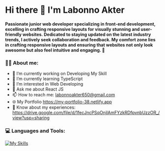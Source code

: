 # Hi there 👋 I'm Labonno Akter

#### Passionate junior web developer specializing in front-end development, excelling in crafting responsive layouts for visually stunning and user-friendly websites. Dedicated to staying updated on the latest industry trends, I actively seek collaboration and feedback. My comfort zone lies in crafting responsive layouts and ensuring that websites not only look awesome but also feel intuitive and engaging. 🚀

### 👩‍💻 About me:

- 🔭 I’m currently working on Developing My Skill
- 🌱 I’m currently learning TypeScript
- 👀 I’m interested in Web Developing
- 💬 Ask me about React JS
- 📫 How to reach me: labonnoakter650@gmail.com
- 🌐 My Portfolio https://my-portfolio-38.netlify.app
- 📄 Know about my experiences: https://drive.google.com/file/d/1fecJncPSqOnjIAmFYzkRDfpvnbUzzOR_/view?usp=sharing

### 💻 Languages and Tools:

[![My Skills](https://skillicons.dev/icons?i=html,css,js,tailwind,bootstrap,mui,react,nodejs,expressjs,mongodb,firebase,git,github,vscode,figma,perline=3)](https://skillicons.dev)
